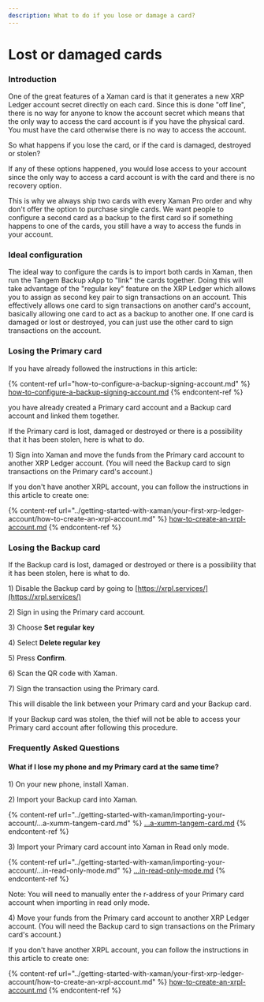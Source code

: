 ```yaml
---
description: What to do if you lose or damage a card?
---
```


# Lost or damaged cards

### Introduction

One of the great features of a Xaman card is that it generates a new XRP Ledger account secret directly on each card. Since this is done "off line", there is no way for anyone to know the account secret which means that the only way to access the card account is if you have the physical card. You must have the card otherwise there is no way to access the account.

So what happens if you lose the card, or if the card is damaged, destroyed or stolen?

If any of these options happened, you would lose access to your account since the only way to access a card account is with the card and there is no recovery option.

This is why we always ship two cards with every Xaman Pro order and why don't offer the option to purchase single cards. We want people to configure a second card as a backup to the first card so if something happens to one of the cards, you still have a way to access the funds in your account.

### Ideal configuration

The ideal way to configure the cards is to import both cards in Xaman, then run the Tangem Backup xApp to "link" the cards together. Doing this will take advantage of the "regular key" feature on the XRP Ledger which allows you to assign as second key pair to sign transactions on an account. This effectively allows one card to sign transactions on another card's account, basically allowing one card to act as a backup to another one. If one card is damaged or lost or destroyed, you can just use the other card to sign transactions on the account.&#x20;

### Losing the Primary card

If you have already followed the instructions in this article:

{% content-ref url="how-to-configure-a-backup-signing-account.md" %}
[how-to-configure-a-backup-signing-account.md](how-to-configure-a-backup-signing-account.md)
{% endcontent-ref %}

you have already created a Primary card account and a Backup card account and linked them together.

If the Primary card is lost, damaged or destroyed or there is a possibility that it has been stolen,  here is what to do.

1\) Sign into Xaman and move the funds from the Primary card account to another XRP Ledger account. (You will need the Backup card to sign transactions on the Primary card's account.)

If you don't have another XRPL account, you can follow the instructions in this article to create one:

{% content-ref url="../getting-started-with-xaman/your-first-xrp-ledger-account/how-to-create-an-xrpl-account.md" %}
[how-to-create-an-xrpl-account.md](../getting-started-with-xaman/your-first-xrp-ledger-account/how-to-create-an-xrpl-account.md)
{% endcontent-ref %}

### Losing the Backup card

If the Backup card is lost, damaged or destroyed or there is a possibility that it has been stolen,  here is what to do.

1\) Disable the Backup card by going to [https://xrpl.services/](https://xrpl.services/)

2\) Sign in using the Primary card account.

3\) Choose **Set regular key**

4\) Select **Delete regular key**

5\) Press **Confirm**.

6\) Scan the QR code with Xaman.

7\) Sign the transaction using the Primary card.

This will disable the link between your Primary card and your Backup card.

If your Backup card was stolen, the thief will not be able to access your Primary card account after following this procedure.

### Frequently Asked Questions

#### What if I lose my phone and my Primary card at the same time?

1\) On your new phone, install Xaman.

2\) Import your Backup card into Xaman.

{% content-ref url="../getting-started-with-xaman/importing-your-account/...a-xumm-tangem-card.md" %}
[...a-xumm-tangem-card.md](../getting-started-with-xaman/importing-your-account/...a-xumm-tangem-card.md)
{% endcontent-ref %}

3\) Import your Primary card account into Xaman in Read only mode.

{% content-ref url="../getting-started-with-xaman/importing-your-account/...in-read-only-mode.md" %}
[...in-read-only-mode.md](../getting-started-with-xaman/importing-your-account/...in-read-only-mode.md)
{% endcontent-ref %}

Note: You will need to manually enter the r-address of your Primary card account when importing in read only mode.

4\) Move your funds from the Primary card account to another XRP Ledger account. (You will need the Backup card to sign transactions on the Primary card's account.)

If you don't have another XRPL account, you can follow the instructions in this article to create one:

{% content-ref url="../getting-started-with-xaman/your-first-xrp-ledger-account/how-to-create-an-xrpl-account.md" %}
[how-to-create-an-xrpl-account.md](../getting-started-with-xaman/your-first-xrp-ledger-account/how-to-create-an-xrpl-account.md)
{% endcontent-ref %}

